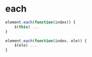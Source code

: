 # each

```javascript
element.each(function(index)) {
    $(this) ...             
}
```



```javascript
element.each(function(index, ele)) {
    $(ele) ...             
}
```

